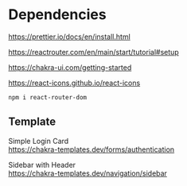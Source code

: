 # Dependencies

https://prettier.io/docs/en/install.html

https://reactrouter.com/en/main/start/tutorial#setup

https://chakra-ui.com/getting-started

https://react-icons.github.io/react-icons

```shell
npm i react-router-dom
```

## Template

Simple Login Card <br>
https://chakra-templates.dev/forms/authentication

Sidebar with Header <br>
https://chakra-templates.dev/navigation/sidebar
